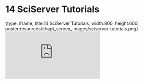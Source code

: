 # 14 SciServer Tutorials
 
{type: iframe, title:14 SciServer Tutorials, width:800, height:600, poster:resources/chapt_screen_images/sciserver-tutorials.png}
![](http://science.c-moor.org/CURE-MicrobialMysteries/sciserver-tutorials.html)
 

 
